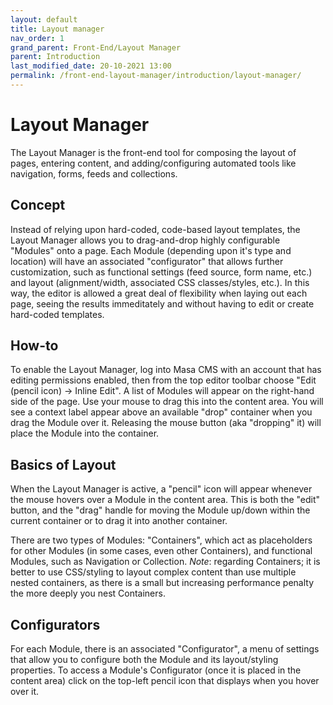 ```yaml
---
layout: default
title: Layout manager
nav_order: 1
grand_parent: Front-End/Layout Manager
parent: Introduction
last_modified_date: 20-10-2021 13:00
permalink: /front-end-layout-manager/introduction/layout-manager/
---
```


# Layout Manager

The Layout Manager is the front-end tool for composing the layout of pages, entering content, and adding/configuring automated tools like navigation, forms, feeds and collections.

## Concept

Instead of relying upon hard-coded, code-based layout templates, the Layout Manager allows you to drag-and-drop highly configurable "Modules" onto a page. Each Module (depending upon it's type and location) will have an associated "configurator" that allows further customization, such as functional settings (feed source, form name, etc.) and layout (alignment/width, associated CSS classes/styles, etc.). In this way, the editor is allowed a great deal of flexibility when laying out each page, seeing the results immeditately and without having to edit or create hard-coded templates.

## How-to

To enable the Layout Manager, log into Masa CMS with an account that has editing permissions enabled, then from the top editor toolbar choose "Edit (pencil icon) -> Inline Edit". A list of Modules will appear on the right-hand side of the page. Use your mouse to drag this into the content area. You will see a context label appear above an available "drop" container when you drag the Module over it. Releasing the mouse button (aka "dropping" it) will place the Module into the container.

## Basics of Layout

When the Layout Manager is active, a "pencil" icon will appear whenever the mouse hovers over a Module in the content area. This is both the "edit" button, and the "drag" handle for moving the Module up/down within the current container or to drag it into another container.

There are two types of Modules: "Containers", which act as placeholders for other Modules (in some cases, even other Containers), and functional Modules, such as Navigation or Collection. *Note*: regarding Containers; it is better to use CSS/styling to layout complex content than use multiple nested containers, as there is a small but increasing performance penalty the more deeply you nest Containers.

## Configurators

For each Module, there is an associated "Configurator", a menu of settings that allow you to configure both the Module and its layout/styling properties. To access a Module's Configurator (once it is placed in the content area) click on the top-left pencil icon that displays when you hover over it.
